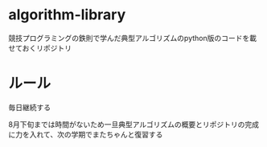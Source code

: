 # algorithm-library

競技プログラミングの鉄則で学んだ典型アルゴリズムのpython版のコードを載せておくリポジトリ

# ルール

毎日継続する

8月下旬までは時間がないため一旦典型アルゴリズムの概要とリポジトリの完成に力を入れて、次の学期でまたちゃんと復習する
